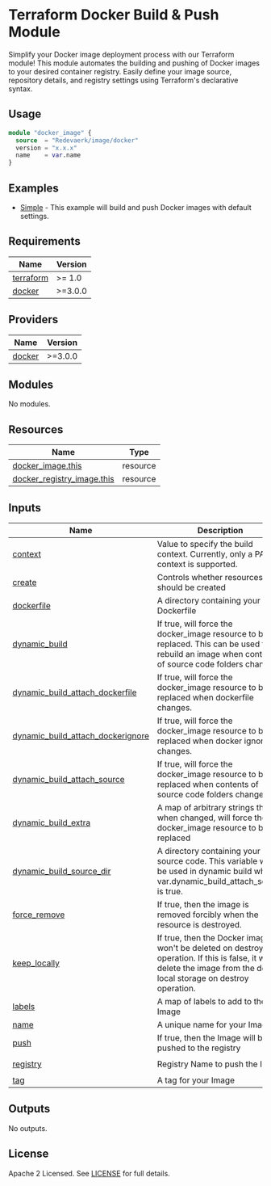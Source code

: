 # Terraform Docker Build & Push Module

Simplify your Docker image deployment process with our Terraform module! 
This module automates the building and pushing of Docker images to your desired container registry. 
Easily define your image source, repository details, and registry settings using Terraform's declarative syntax. 

## Usage

```terraform
module "docker_image" {
  source  = "Redevaerk/image/docker"
  version = "x.x.x"
  name    = var.name
}
```

## Examples

- [Simple](https://github.com/redevaerk/terraform-docker-image/tree/main/examples/simple) - This example will build and push Docker images with default settings.

<!-- BEGINNING OF PRE-COMMIT-TERRAFORM DOCS HOOK -->
## Requirements

| Name | Version |
|------|---------|
| <a name="requirement_terraform"></a> [terraform](#requirement\_terraform) | >= 1.0 |
| <a name="requirement_docker"></a> [docker](#requirement\_docker) | >=3.0.0 |

## Providers

| Name | Version |
|------|---------|
| <a name="provider_docker"></a> [docker](#provider\_docker) | >=3.0.0 |

## Modules

No modules.

## Resources

| Name | Type |
|------|------|
| [docker_image.this](https://registry.terraform.io/providers/kreuzwerker/docker/latest/docs/resources/image) | resource |
| [docker_registry_image.this](https://registry.terraform.io/providers/kreuzwerker/docker/latest/docs/resources/registry_image) | resource |

## Inputs

| Name | Description | Type | Default | Required |
|------|-------------|------|---------|:--------:|
| <a name="input_context"></a> [context](#input\_context) | Value to specify the build context. Currently, only a PATH context is supported. | `string` | `null` | no |
| <a name="input_create"></a> [create](#input\_create) | Controls whether resources should be created | `bool` | `true` | no |
| <a name="input_dockerfile"></a> [dockerfile](#input\_dockerfile) | A directory containing your Dockerfile | `string` | `"Dockerfile"` | no |
| <a name="input_dynamic_build"></a> [dynamic\_build](#input\_dynamic\_build) | If true, will force the docker\_image resource to be replaced. This can be used to rebuild an image when contents of source code folders change. | `bool` | `true` | no |
| <a name="input_dynamic_build_attach_dockerfile"></a> [dynamic\_build\_attach\_dockerfile](#input\_dynamic\_build\_attach\_dockerfile) | If true, will force the docker\_image resource to be replaced when dockerfile changes. | `bool` | `true` | no |
| <a name="input_dynamic_build_attach_dockerignore"></a> [dynamic\_build\_attach\_dockerignore](#input\_dynamic\_build\_attach\_dockerignore) | If true, will force the docker\_image resource to be replaced when docker ignore file changes. | `bool` | `true` | no |
| <a name="input_dynamic_build_attach_source"></a> [dynamic\_build\_attach\_source](#input\_dynamic\_build\_attach\_source) | If true, will force the docker\_image resource to be replaced when contents of source code folders change. | `bool` | `true` | no |
| <a name="input_dynamic_build_extra"></a> [dynamic\_build\_extra](#input\_dynamic\_build\_extra) | A map of arbitrary strings that, when changed, will force the docker\_image resource to be replaced | `map(string)` | `null` | no |
| <a name="input_dynamic_build_source_dir"></a> [dynamic\_build\_source\_dir](#input\_dynamic\_build\_source\_dir) | A directory containing your source code. This variable will be used in dynamic build when var.dynamic\_build\_attach\_source is true. | `string` | `"src"` | no |
| <a name="input_force_remove"></a> [force\_remove](#input\_force\_remove) | If true, then the image is removed forcibly when the resource is destroyed. | `bool` | `false` | no |
| <a name="input_keep_locally"></a> [keep\_locally](#input\_keep\_locally) | If true, then the Docker image won't be deleted on destroy operation. If this is false, it will delete the image from the docker local storage on destroy operation. | `bool` | `false` | no |
| <a name="input_labels"></a> [labels](#input\_labels) | A map of labels to add to the Image | `map(string)` | `{}` | no |
| <a name="input_name"></a> [name](#input\_name) | A unique name for your Image | `string` | n/a | yes |
| <a name="input_push"></a> [push](#input\_push) | If true, then the Image will be pushed to the registry | `bool` | `true` | no |
| <a name="input_registry"></a> [registry](#input\_registry) | Registry Name to push the Image | `string` | `"registry-1.docker.io"` | no |
| <a name="input_tag"></a> [tag](#input\_tag) | A tag for your Image | `string` | `"latest"` | no |

## Outputs

No outputs.
<!-- END OF PRE-COMMIT-TERRAFORM DOCS HOOK -->

## License

Apache 2 Licensed. See [LICENSE](https://github.com/redevaerk/terraform-docker-image/tree/main/LICENSE) for full details.

